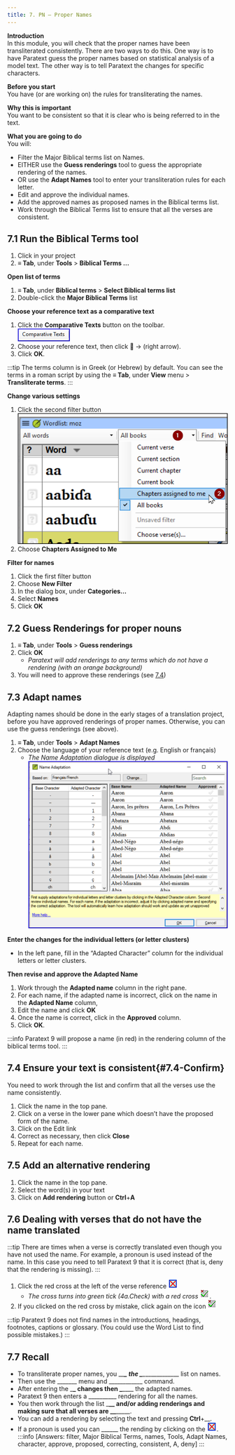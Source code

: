 ```yaml
---
title: 7. PN – Proper Names
---
```

**Introduction**  
In this module, you will check that the proper names have been transliterated consistently. There are two ways to do this. One way is to have Paratext guess the proper names based on statistical analysis of a model text. The other way is to tell Paratext the changes for specific characters.

**Before you start**  
You have (or are working on) the rules for transliterating the names.

**Why this is important**  
You want to be consistent so that it is clear who is being referred to in the text.

**What you are going to do**  
You will:

-  Filter the Major Biblical terms list on Names.
-  EITHER use the **Guess renderings** tool to guess the appropriate rendering of the names.
-  OR use the **Adapt Names** tool to enter your transliteration rules for each letter.
-  Edit and approve the individual names.
-  Add the approved names as proposed names in the Biblical terms list.
-  Work through the Biblical Terms list to ensure that all the verses are consistent.

## 7.1 Run the Biblical Terms tool
1.  Click in your project
1.  **≡ Tab**, under **Tools** \> **Biblical Terms …**

**Open list of terms**
1.  **≡ Tab**, under **Biblical terms** \> **Select Biblical terms list**
1.  Double-click the **Major Biblical Terms** list

**Choose your reference text as a comparative text**
1.  Click the **Comparative Texts** button on the toolbar.  
    ![](../media/a8aaefe50d587f11eecaed376d9ac678.png)  
1.  Choose your reference text, then click **** → (right arrow).
1.  Click **OK**.

:::tip
The terms column is in Greek (or Hebrew) by default. You can see the terms in a roman script by using the **≡ Tab**, under **View** menu \> **Transliterate terms**.
:::


**Change various settings**
1.  Click the second filter button  
    ![](../media/acfeacca31ac78c92cba3987051ae756.png)
2.  Choose **Chapters Assigned to Me**

**Filter for names**
1.  Click the first filter button
1.  Choose **New Filter** 
1.  In the dialog box, under **Categories…**
1.  Select **Names**
1.  Click **OK**

## 7.2 Guess Renderings for proper nouns
1.  **≡ Tab**, under **Tools** \> **Guess renderings**
1.  Click **OK**  
     -  *Paratext will add renderings to any terms which do not have a rendering (with an orange background)*
1.  You will need to approve these renderings (see [7.4](#7.4-Confirm))

## 7.3 Adapt names
Adapting names should be done in the early stages of a translation project, before you have approved renderings of proper names. Otherwise, you can use the guess renderings (see above).

1.  **≡ Tab**, under **Tools** \> **Adapt Names**
1.  Choose the language of your reference text (e.g. English or français)  
     -  *The Name Adaptation dialogue is displayed*  
    ![](../media/f559dca6241f7ff8e50dcdda31fc57d3.png)

**Enter the changes for the individual letters (or letter clusters)**
-  In the left pane, fill in the “Adapted Character” column for the individual letters or letter clusters.

**Then revise and approve the Adapted Name**
1.  Work through the **Adapted name** column in the right pane.
1.  For each name, if the adapted name is incorrect, click on the name in the **Adapted Name** column,
1.  Edit the name and click **OK**
1.  Once the name is correct, click in the **Approved** column.
1.  Click **OK**.

:::info
Paratext 9 will propose a name (in red) in the rendering column of the biblical terms tool.
:::

## 7.4 Ensure your text is consistent{#7.4-Confirm}
You need to work through the list and confirm that all the verses use the name consistently.

1.  Click the name in the top pane.
1.  Click on a verse in the lower pane which doesn’t have the proposed form of the name.
1.  Click on the Edit link
1.  Correct as necessary, then click **Close**
1.  Repeat for each name.

## 7.5 Add an alternative rendering
1.  Click the name in the top pane.
1.  Select the word(s) in your text
1.  Click on **Add rendering** button or **Ctrl**+**A**

## 7.6 Dealing with verses that do not have the name translated
:::tip
There are times when a verse is correctly translated even though you have not used the name. For example, a pronoun is used instead of the name. In this case you need to tell Paratext 9 that it is correct (that is, deny that the rendering is missing).
:::

1.  Click the red cross at the left of the verse reference ![](../media/d2b0c7085089d46864b055b505a45c4c.png)
     -  *The cross turns into green tick (4a.Check) with a red cross* ![](../media/c0ca01f9c039fbd52e02913fb69657db.png).  
1.  If you clicked on the red cross by mistake, click again on the icon ![](../media/c0ca01f9c039fbd52e02913fb69657db.png)

:::tip
Paratext 9 does not find names in the introductions, headings, footnotes, captions or glossary. (You could use the Word List to find possible mistakes.)
:::

## 7.7 Recall
-  To transliterate proper names, you \__\_**\_ the \_**\_____________\_ list on names.
-  Then use the \______\_ menu and \___________\_ command.
-  After entering the \_**\_ changes then \_**\___\_ the adapted names.
-  Paratext 9 then enters a \_________\_ rendering for all the names.
-  You then work through the list \_______\_**\_ and/or adding renderings and making sure that all verses are \_**\____________.
-  You can add a rendering by selecting the text and pressing **Ctrl**+__.
-  If a pronoun is used you can \_____\_ the rending by clicking on the ![](../media/d2b0c7085089d46864b055b505a45c4c.png).
:::info
[Answers: filter, Major Biblical Terms, names, Tools, Adapt Names, character, approve, proposed, correcting, consistent, A, deny]
:::